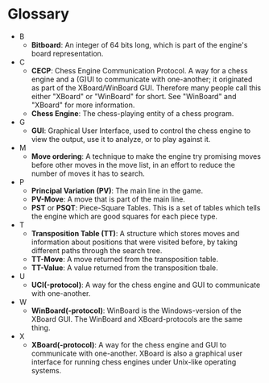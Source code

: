 # Glossary

- B
    - **Bitboard**: An integer of 64 bits long, which is part of the
      engine's board representation.
- C
    - **CECP**: Chess Engine Communication Protocol. A way for a chess
      engine and a (G)UI to communicate with one-another; it originated as
      part of the XBoard/WinBoard GUI. Therefore many people call this either
      "XBoard" or "WinBoard" for short. See "WinBoard" and "XBoard" for
      more information.
    - **Chess Engine**: The chess-playing entity of a chess program.
- G
    - **GUI**: Graphical User Interface, used to control the chess engine
      to view the output, use it to analyze, or to play against it.
- M
    - **Move ordering**: A technique to make the engine try promising moves
      before other moves in the move list, in an effort to reduce the
      number of moves it has to search.
- P
    - **Principal Variation (PV)**: The main line in the game.
    - **PV-Move**: A move that is part of the main line.
    - **PST** or **PSQT**: Piece-Square Tables. This is a set of tables
      which tells the engine which are good squares for each piece type.
- T
    - **Transposition Table (TT)**: A structure which stores moves and
      information about positions that were visited before, by taking
      different paths through the search tree.
    - **TT-Move**: A move returned from the transposition table.
    - **TT-Value**: A value returned from the transposition tbale.
- U
    - **UCI(-protocol)**: A way for the chess engine and GUI to communicate
      with one-another.
- W
    - **WinBoard(-protocol)**: WinBoard is the Windows-version of the
      XBoard GUI. The WinBoard and XBoard-protocols are the same thing.
- X
    - **XBoard(-protocol)**: A way for the chess engine and GUI to
      communicate with one-another. XBoard is also a graphical user
      interface for running chess engines under Unix-like operating
      systems.



